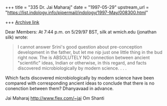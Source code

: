 +++
title = "335 Dr. Jai Maharaj"
date = "1997-05-29"
upstream_url = "https://list.indology.info/pipermail/indology/1997-May/008300.html"

+++
[Archive link](https://list.indology.info/pipermail/indology/1997-May/008300.html)

Dear Members:
At 7:44 p.m. on 5/29/97 BST, silk at wmich.edu (jonathan silk) wrote:
> I cannot answer Srini's good question about pre-conception 
> development in the father, but let me nip just one little 
> thing in the bud right now.  The is ABSOLUTELY NO connection 
> between ancient "scientific" ideas, Indian or
> otherwise, in this regard, and facts discovered microbiologically 
> by modern science. . . . 

Which facts discovered microbiologically by modern science
have been compared with corresponding ancient ideas to conclude
that there is no conenction between them?  Dhanyavaad in advance.

Jai Maharaj
http://www.flex.com/~jai
Om Shanti






